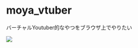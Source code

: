 # moya_vtuber
バーチャルYoutuber的なやつをブラウザ上でやりたい

![](https://user-images.githubusercontent.com/725271/40062793-f57cc940-5896-11e8-862f-1433fc8efcfc.gif)
